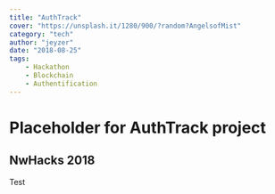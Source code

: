```yaml
---
title: "AuthTrack"
cover: "https://unsplash.it/1280/900/?random?AngelsofMist"
category: "tech"
author: "jeyzer"
date: "2018-08-25"
tags:
    - Hackathon
    - Blockchain
    - Authentification
---
```

# Placeholder for AuthTrack project

## NwHacks 2018

Test